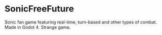 # SonicFreeFuture
 Sonic fan game featuring real-time, turn-based and other types of combat. Made in Godot 4. Strange game.
